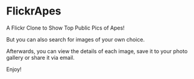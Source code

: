 # FlickrApes
A Flickr Clone to Show Top Public Pics of Apes!

But you can also search for images of your own choice.

Afterwards, you can view the details of each image, save it to your photo gallery or share it via email.

Enjoy!
